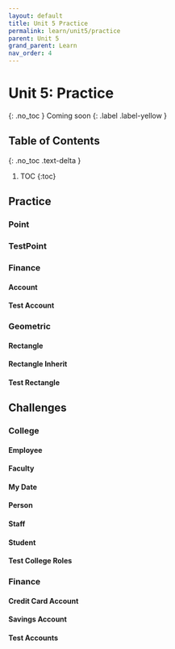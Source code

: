 ```yaml
---
layout: default
title: Unit 5 Practice
permalink: learn/unit5/practice
parent: Unit 5
grand_parent: Learn
nav_order: 4
---
```


# Unit 5: Practice

{: .no_toc }
Coming soon
{: .label .label-yellow }

## Table of Contents

{: .no_toc .text-delta }

1. TOC
   {:toc}

## Practice

### Point

### TestPoint

### Finance

#### Account

#### Test Account

### Geometric

#### Rectangle

#### Rectangle Inherit

#### Test Rectangle

## Challenges

### College

#### Employee

#### Faculty

#### My Date

#### Person

#### Staff

#### Student

#### Test College Roles

### Finance

#### Credit Card Account

#### Savings Account

#### Test Accounts
